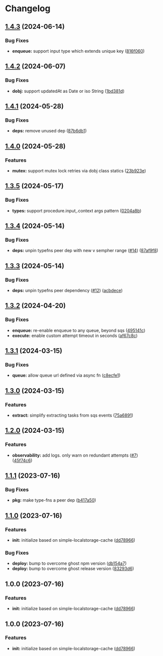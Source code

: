 # Changelog

## [1.4.3](https://github.com/ehmpathy/simple-async-tasks/compare/v1.4.2...v1.4.3) (2024-06-14)


### Bug Fixes

* **enqueue:** support input type which extends unique key ([816f060](https://github.com/ehmpathy/simple-async-tasks/commit/816f06025aa9cdf42d13bcbad04381e4186cdcd6))

## [1.4.2](https://github.com/ehmpathy/simple-async-tasks/compare/v1.4.1...v1.4.2) (2024-06-07)


### Bug Fixes

* **dobj:** support updatedAt as Date or iso String ([1bd381d](https://github.com/ehmpathy/simple-async-tasks/commit/1bd381d1babf898f8381b9fc45dcdd85018d2838))

## [1.4.1](https://github.com/ehmpathy/simple-async-tasks/compare/v1.4.0...v1.4.1) (2024-05-28)


### Bug Fixes

* **deps:** remove unused dep ([87b6db1](https://github.com/ehmpathy/simple-async-tasks/commit/87b6db16a339fed6128af39139e1f561ddebb358))

## [1.4.0](https://github.com/ehmpathy/simple-async-tasks/compare/v1.3.5...v1.4.0) (2024-05-28)


### Features

* **mutex:** support mutex lock retries via dobj class statics ([23b923e](https://github.com/ehmpathy/simple-async-tasks/commit/23b923e92d563d44a504631dd73a245aceb72a48))

## [1.3.5](https://github.com/ehmpathy/simple-async-tasks/compare/v1.3.4...v1.3.5) (2024-05-17)


### Bug Fixes

* **types:** support procedure.input,.context args pattern ([0204a8b](https://github.com/ehmpathy/simple-async-tasks/commit/0204a8bd926203155c9838e4672dd3357d79a847))

## [1.3.4](https://github.com/ehmpathy/simple-async-tasks/compare/v1.3.3...v1.3.4) (2024-05-14)


### Bug Fixes

* **deps:** unpin typefns peer dep with new v sempher range ([#14](https://github.com/ehmpathy/simple-async-tasks/issues/14)) ([87af9f8](https://github.com/ehmpathy/simple-async-tasks/commit/87af9f87c4da750202967fc0af6082cd110fe84e))

## [1.3.3](https://github.com/ehmpathy/simple-async-tasks/compare/v1.3.2...v1.3.3) (2024-05-14)


### Bug Fixes

* **deps:** unpin typefns peer dependency ([#12](https://github.com/ehmpathy/simple-async-tasks/issues/12)) ([acbdece](https://github.com/ehmpathy/simple-async-tasks/commit/acbdece8db49d1e68f7992368215073b88829c6b))

## [1.3.2](https://github.com/ehmpathy/simple-async-tasks/compare/v1.3.1...v1.3.2) (2024-04-20)


### Bug Fixes

* **enqueue:** re-enable enqueue to any queue, beyond sqs ([495141c](https://github.com/ehmpathy/simple-async-tasks/commit/495141c8218b616ff81b4b02c6073aa37eb7fbab))
* **execute:** enable custom attempt timeout in seconds ([af67c8c](https://github.com/ehmpathy/simple-async-tasks/commit/af67c8c628939e429394357ee0940b7536bb2e1e))

## [1.3.1](https://github.com/ehmpathy/simple-async-tasks/compare/v1.3.0...v1.3.1) (2024-03-15)


### Bug Fixes

* **queue:** allow queue url defined via async fn ([c8ecfe1](https://github.com/ehmpathy/simple-async-tasks/commit/c8ecfe1e2c2e703a78550f81b25b86a8f6507a78))

## [1.3.0](https://github.com/ehmpathy/simple-async-tasks/compare/v1.2.0...v1.3.0) (2024-03-15)


### Features

* **extract:** simplify extracting tasks from sqs events ([75a6891](https://github.com/ehmpathy/simple-async-tasks/commit/75a6891dc8cd794908ed3dd36b6f046f41a340ea))

## [1.2.0](https://github.com/ehmpathy/simple-async-tasks/compare/v1.1.1...v1.2.0) (2024-03-15)


### Features

* **observability:** add logs. only warn on redundant attempts ([#7](https://github.com/ehmpathy/simple-async-tasks/issues/7)) ([45f74c6](https://github.com/ehmpathy/simple-async-tasks/commit/45f74c69f9cdfd7bbee09a0c14173edfd8f0b9db))

## [1.1.1](https://github.com/ehmpathy/simple-async-tasks/compare/v1.1.0...v1.1.1) (2023-07-16)


### Bug Fixes

* **pkg:** make type-fns a peer dep ([b417a50](https://github.com/ehmpathy/simple-async-tasks/commit/b417a5074fa5454b5c81461e466e5b0d5bda1f23))

## [1.1.0](https://github.com/ehmpathy/simple-async-tasks/compare/v1.0.0...v1.1.0) (2023-07-16)


### Features

* **init:** initialize based on simple-localstorage-cache ([dd78966](https://github.com/ehmpathy/simple-async-tasks/commit/dd7896652a1314cc70b8f3825c646e45df1f4420))


### Bug Fixes

* **deploy:** bump to overcome ghost npm version ([db154a7](https://github.com/ehmpathy/simple-async-tasks/commit/db154a7919633893e085ee694ad343cd4fb8fdaa))
* **deploy:** bump to overcome ghost release version ([83293d6](https://github.com/ehmpathy/simple-async-tasks/commit/83293d664c4cf453a77e5a464e94ac5e5f308e4b))

## 1.0.0 (2023-07-16)


### Features

* **init:** initialize based on simple-localstorage-cache ([dd78966](https://github.com/ehmpathy/simple-async-tasks/commit/dd7896652a1314cc70b8f3825c646e45df1f4420))

## 1.0.0 (2023-07-16)


### Features

* **init:** initialize based on simple-localstorage-cache ([dd78966](https://github.com/ehmpathy/simple-async-tasks/commit/dd7896652a1314cc70b8f3825c646e45df1f4420))
